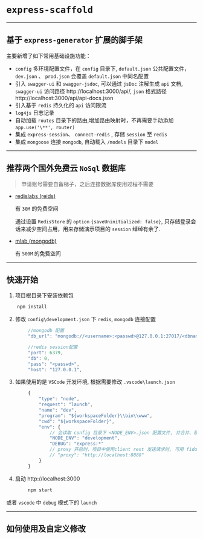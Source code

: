 # `express-scaffold`

---

## 基于 `express-generator` 扩展的脚手架

主要新增了如下常用基础设施功能：
* `config` 多环境配置文件，在 `config` 目录下, `default.json` 公共配置文件，`dev.json` 、 `prod.json` 会覆盖 `default.json` 中同名配置
* 引入 `swagger-ui` 和 `swagger-jsdoc`, 可以通过 `jsDoc` 注解生成 `api` 文档, `swagger-ui` 访问路径 http://localhost:3000/api/, `json` 格式路径  http://localhost:3000/api/api-docs.json
* 引入基于 `redis` 持久化的 `api` 访问限流
* `log4js` 日志记录
* 自动加载 `routes` 目录下的路由,增加路由映射时，不再需要手动添加 `app.use('\**', router)`
* 集成 `express-session`、 `connect-redis` , 存储 `session` 至 `redis`
* 集成 `mongoose` 连接 `mongodb`, 自动载入 `/models` 目录下 `model`

---

## **推荐两个国外免费云 `NoSql` 数据库**
> 申请账号需要自备梯子，之后连接数据库使用过程不需要

* [redislabs (reids)](https://app.redislabs.com)

    有 `30M` 的免费空间 
    
    通过设置 `RedisStore` 的 `option` `{saveUninitialized: false}`, 只存储登录会话来减少空间占用，用来存储演示项目的 `session` 绰绰有余了. 
* [mlab (mongodb)](https://mlab.com)
    
    有 `500M` 的免费空间

---

## 快速开始

1.  项目根目录下安装依赖包

```javascript
    npm install
```

2.  修改 `config\development.json` 下 `redis`, `mongodb` 连接配置

```javascript
        //mongodb 配置
        "db_url": "mongodb://<username>:<passwd>@127.0.0.1:27017/<dbname>",

        //redis session配置
        "port": 6379,
        "db": 0,
        "pass": "<passwd>",
        "host": "127.0.0.1",
```

3. 如果使用的是 `VSCode` 开发环境, 根据需要修改 `.vscode\launch.json`

```javascript
        {
            "type": "node",
            "request": "launch",
            "name": "dev",
            "program": "${workspaceFolder}\\bin\\www",
            "cwd": "${workspaceFolder}",
            "env": {
                // 会读取 config 目录下 <NODE_ENV>.json 配置文件, 并合并、覆盖 default.json 中同名配置
                "NODE_ENV": "development",
                "DEBUG": "express:*"
                // proxy 开启时，项目中使用client rest 发送请求时, 可用 fiddler 等代理抓包, 方便调试
                // "proxy": "http://localhost:8888"
            }
        }
```

4. 启动  http://localhost:3000

```javascript
        npm start
```

  或者 `vscode` 中 `debug` 模式下的 `launch`


---


## 如何使用及自定义修改

